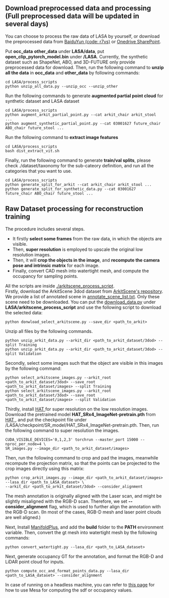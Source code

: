 ## Download preprocessed data and processing (Full preprocessed data will be updated in several days)
You can choose to process the raw data of LASA by yourself, or download the preprocessed data from <a href="https://pan.baidu.com/s/1X6k82UNG-1hV_FIthnlwcQ?pwd=r7vs">
BaiduYun (code: r7vs)<a/> or <a href="https://cuhko365.sharepoint.com/:f:/s/CUHKSZ_SSE_GAP-Lab2/EmMw149zXuhNuWzJMVxvF7kBfUEKUkKpYO6apJNw0HSKqA?e=hEMRUh">Onedrive SharePoint<a/>. 

Put **occ_data** **other_data** under **LASA/data**, put **open_clip_pytorch_model.bin** under **/LASA**. 
Currently, the synthetic dataset such as ShapeNet, ABO, and 3D-FUTURE only provide preprocessed data for download. 
Then, run the following command to **unzip all the data** in **occ_data** and **other_data** by following commands:
```angular2html
cd LASA/process_scripts
python unzip_all_data.py --unzip_occ --unzip_other
```
Run the following commands to generate **augmented partial point cloud** for synthetic dataset and LASA dataset
```angular2html
cd LASA/process_scripts
python augment_arkit_partial_point.py --cat arkit_chair arkit_stool ...
python augment_synthetic_partial_point.py --cat 03001627 future_chair ABO_chair future_stool ...
```
Run the following command to **extract image features**
```angular2html
cd LASA/process_scripts
bash dist_extract_vit.sh
```
Finally, run the following command to generate **train/val splits**, please check ./dataset/taxonomy for the sub-cateory definition, and 
run all the categories that you want to use.
```angular2html
cd LASA/process_scripts
python generate_split_for_arkit --cat arkit_chair arkit_stool ...
python generate_split_for_synthetic_data.py --cat 03001627 future_chair ABO_chair future_stool ...
```

## Raw Dataset processing for reconstruction training
The procedure includes several steps. 
- It firstly **select some frames** from the raw data, in which the
objects are visible. 
- Then, **super resolution** is employed to upscale the original low resolution images.
- Then, it will **crop the objects in the image**, and **recompute the camera pose and 
intrinsic matrix** for each image. 
- Finally, convert CAD mesh into watertight mesh, and compute the occupancy for sampling points.

All the scripts are inside <a href=https://github.com/GAP-LAB-CUHK-SZ/LASA/blob/main/arkitscene_process_script>./arkitscene_process_script</a>.
<br>
Firstly, download the ArkitScene 3dod dataset from <a href="https://github.com/apple/ARKitScenes">ArkitScene's repository</a>. We provide a list of annotated scene in
<a href=https://github.com/GAP-LAB-CUHK-SZ/LASA/arkitscene_process_script/annotate_scene_list.txt>annotate_scene_list.txt</a>. Only these scene need to be downloaded.
You can put the <a href="https://github.com/apple/ARKitScenes/blob/main/download_data.py">download_data.py</a> under **LASA/arkitscene_process_script** and use the following script to download the selected data:
```angular2html
python donwload_select_arkitscene.py --save_dir <path_to_arkit>
```

Unzip all files by the following commands.
```angular2html
python unzip_arkit_data.py --arkit_dir <path_to_arkit_dataset/3dod> --split Training
python unzip_arkit_data.py --arkit_dir <path_to_arkit_dataset/3dod> --split Validation
```
Secondly, select some images such that the object are visible in this images by the following command:
```angular2html
python select_arkitscene_images.py --arkit_root <path_to_arkit_dataset/3dod> --save_root <path_to_arkit_dataset/images> --split Training
python select_arkitscene_images.py --arkit_root <path_to_arkit_dataset/3dod> --save_root <path_to_arkit_dataset/images> --split Validation
```
Thirdly, install <a href="https://github.com/XPixelGroup/HAT"> HAT <a/> for super resolution on the low resolution images.
Download the pretrained model **HAT_SRx4_ImageNet-pretrain.pth** from <a href="https://github.com/XPixelGroup/HAT"> HAT <a/>, 
and put the checkpoint file under /LASA/checkpoint/SR_model/HAT_SRx4_ImageNet-pretrain.pth. 
Then, run the following command to super resolution the images.
```angular2html
CUDA_VISIBLE_DEVICES='0,1,2,3' torchrun --master_port 15000 --nproc_per_node=4 \
SR_images.py --image_dir <path_to_arkit_dataset/images>
```
Then, run the following command to crop and pad the images, meanwhile recompute the projection matrix, so
that the points can be projected to the crop images directly using this matrix:
```angular2html
python crop_arkit_images.py --image_dir <path_to_arkit_dataset/images> --lasa_dir <path_to_LASA_dataset> \
--arkit_dir <path_to_arkit_dataset/3dod> --consider_alignment
```
The mesh annotation is originally aligned with the Laser scan, and might be slightly misaligned with the RGB-D scan.
Therefore, we set **--consider_alignment** flag, which is used to further align the annotation with the RGB-D scan. 
(In most of the cases, RGB-D mesh and laser point clouds are well aligned.)

Next, Install <a href="https://github.com/hjwdzh/ManifoldPlus">ManifoldPlus</a>, and add the **build** folder to
the **PATH** environment variable. Then, convert the gt mesh into watertight mesh by the following commands:
```angular2html
python convert_watertight.py --lasa_dir <path_to_LASA_dataset>
```


Next, generate occupancy GT for the annotation, and format the RGB-D and LiDAR point cloud for inputs.
```angular2html
python compute_occ_and_format_points_data.py --lasa_dir <path_to_LASA_dataset> --consider_alignment
```
In case of running on a headless machine, you can refer to 
<a href="https://pyrender.readthedocs.io/en/latest/install/index.html?highlight=ssh#getting-pyrender-working-with-osmesa">this page</a> for
how to use Mesa for computing the sdf or occupancy values.